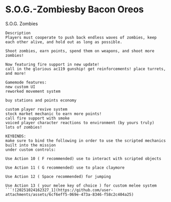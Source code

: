 # S.O.G.-Zombiesby Bacon Oreos
S.O.G. Zombies 
```
Description
Players must cooperate to push back endless waves of zombies, keep each other alive, and hold out as long as possible.

Shoot zombies, earn points, spend them on weapons, and shoot more zombies!

Now featuring fire support in new update!
call in the glorious ac119 gunship! get reinforcements! place turrets, and more!
```

```
Gamemode features:
new custom UI
reworked movement system

buy stations and points economy

custom player revive system
stock market mechanic to earn more points!
call fire support with smoke
voiced player character reactions to environment (by yours truly)
lots of zombies!
```

```
KEYBINDS:
make sure to bind the following in order to use the scripted mechanics built into the mission
under custom controls:

Use Action 10 ( F recommended) use to interact with scripted objects

Use Action 11 ( G recommended) use to place claymore

Use Action 12 ( Space recommended) for jumping

Use Action 13 ( your melee key of choice ) for custom melee system
```![20251024162327_1](https://github.com/user-attachments/assets/6cf6eff5-069e-473a-8346-f58c2c404a25)
